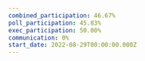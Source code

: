 ```yaml
---
combined_participation: 46.67%
poll_participation: 45.83%
exec_participation: 50.00%
communication: 0%
start_date: 2022-08-29T00:00:00.000Z
---
```

